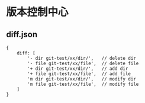 # 版本控制中心

## diff.json

    {
        diff: [
            '- dir git-test/xx/dir/',   // delete dir
            '- file git-test/xx/file',  // delete file
            '+ dir git-test/xx/dir/',   // add dir
            '+ file git-test/xx/file',  // add file
            'm dir git-test/xx/dir/',   // modify dir
            'm file git-test/xx/file',  // modify file
        ]
    }
